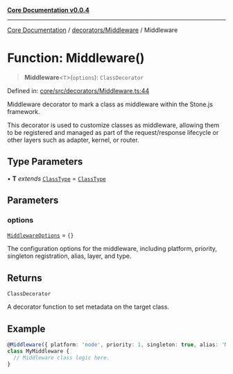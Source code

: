 [**Core Documentation v0.0.4**](../../../README.md)

***

[Core Documentation](../../../modules.md) / [decorators/Middleware](../README.md) / Middleware

# Function: Middleware()

> **Middleware**\<`T`\>(`options`): `ClassDecorator`

Defined in: [core/src/decorators/Middleware.ts:44](https://github.com/stonemjs/core/blob/e4675fc5d1a8e120fdb4d54e226a2496fdda3681/src/decorators/Middleware.ts#L44)

Middleware decorator to mark a class as middleware within the Stone.js framework.

This decorator is used to customize classes as middleware, allowing them to be registered and managed
as part of the request/response lifecycle or other layers such as adapter, kernel, or router.

## Type Parameters

• **T** *extends* [`ClassType`](../../../declarations/type-aliases/ClassType.md) = [`ClassType`](../../../declarations/type-aliases/ClassType.md)

## Parameters

### options

[`MiddlewareOptions`](../interfaces/MiddlewareOptions.md) = `{}`

The configuration options for the middleware, including platform, priority, singleton registration, alias, layer, and type.

## Returns

`ClassDecorator`

A decorator function to set metadata on the target class.

## Example

```typescript
@Middleware({ platform: 'node', priority: 1, singleton: true, alias: 'MyMiddleware', layer: 'adapter', type: 'input' })
class MyMiddleware {
  // Middleware class logic here.
}
```
